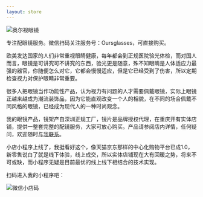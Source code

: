 ```yaml
---
layout: store
---
```


![奥尔视眼镜](https://farm5.staticflickr.com/4525/27069780629_6df45cc4ae.jpg)

专注配眼镜服务。微信扫码关注服务号：Oursglasses，可直接购买。

欧美发达国家的人们非常重视眼睛健康，每年都会到正规医院验光体检，而对国人而言，眼镜是可讲究可不讲究的东西，验光更是随意，殊不知眼睛是人体适应力最强的器官，你随便怎么对它，它都会慢慢适应，但是它已经受到了伤害，所以定期检查视力对保护眼睛非常重要。

很多人把眼镜当作功能性产品，认为视力有问题的人才需要佩戴眼镜，实际上眼镜正越来越成为潮流装饰品，因为它能直观改变一个人的相貌，在不同的场合佩戴不同风格的眼镜，已经成为现代人的一种时尚观念。

我的眼镜产品，镜架产自深圳正规工厂，镜片是品牌授权代理，在重庆开有实体店铺，提供一整套完整的配镜服务，大家可放心购买。产品请参阅店内详情，任何疑问，欢迎随时[与我联系](mailto:nyq@outlook.com)。

小店小程序上线了，我挺看好这个，像天猫京东那样的中心化购物平台已成1.0，新零售说白了就是线下体验，线上成交，所以实体店铺现在大有回暖之势，将来不可或缺，而小程序无疑是目前最优的线上线下相结合的技术实现。

扫码进入我的小程序吧：

![微信小店码](https://raw.githubusercontent.com/zeove/zeove.github.io/master/picture/%E5%BE%AE%E4%BF%A1%E5%B0%8F%E5%BA%97%E7%A0%81.png)